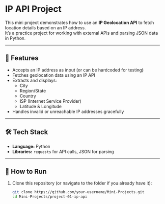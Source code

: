 # IP API Project

This mini project demonstrates how to use an **IP Geolocation API** to fetch location details based on an IP address.  
It’s a practice project for working with external APIs and parsing JSON data in Python.

---

## 📌 Features
- Accepts an IP address as input (or can be hardcoded for testing)
- Fetches geolocation data using an IP API
- Extracts and displays:
  - City
  - Region/State
  - Country
  - ISP (Internet Service Provider)
  - Latitude & Longitude
- Handles invalid or unreachable IP addresses gracefully

---

## 🛠️ Tech Stack
- **Language:** Python  
- **Libraries:** `requests` for API calls, JSON for parsing  

---

## 🚀 How to Run

1. Clone this repository (or navigate to the folder if you already have it):

   ```bash
   git clone https://github.com/your-username/Mini-Projects.git
   cd Mini-Projects/project-01-ip-api
